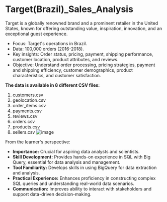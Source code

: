 # Target(Brazil)_Sales_Analysis
Target is a globally renowned brand and a prominent retailer in the United States, known for offering outstanding value, inspiration, innovation, and an exceptional guest experience.

* Focus: Target's operations in Brazil.
* Data: 100,000 orders (2016-2018).
* Key insights: Order status, pricing, payment, shipping performance, customer location, product attributes, and reviews.
* Objective: Understand order processing, pricing strategies, payment and shipping efficiency, customer demographics, product characteristics, and customer satisfaction.

**The data is available in 8 different CSV files:**

1. customers.csv
2. geolocation.csv
3. order_items.csv
4. payments.csv
5. reviews.csv
6. orders.csv
7. products.csv
8. sellers.csv
![image](https://github.com/user-attachments/assets/5eaac7b8-c859-4efe-bdec-15b4b8c4babd)

From the learner's perspective:

* **Importance:** Crucial for aspiring data analysts and scientists.
* **Skill Development:** Provides hands-on experience in SQL with Big Query, essential for data analysis and management.
* **Tool Familiarity:** Develops skills in using BigQuery for data extraction and analysis.
* **Practical Experience:** Enhances proficiency in constructing complex SQL queries and understanding real-world data scenarios.
* **Communication:** Improves ability to interact with stakeholders and support data-driven decision-making.

  

